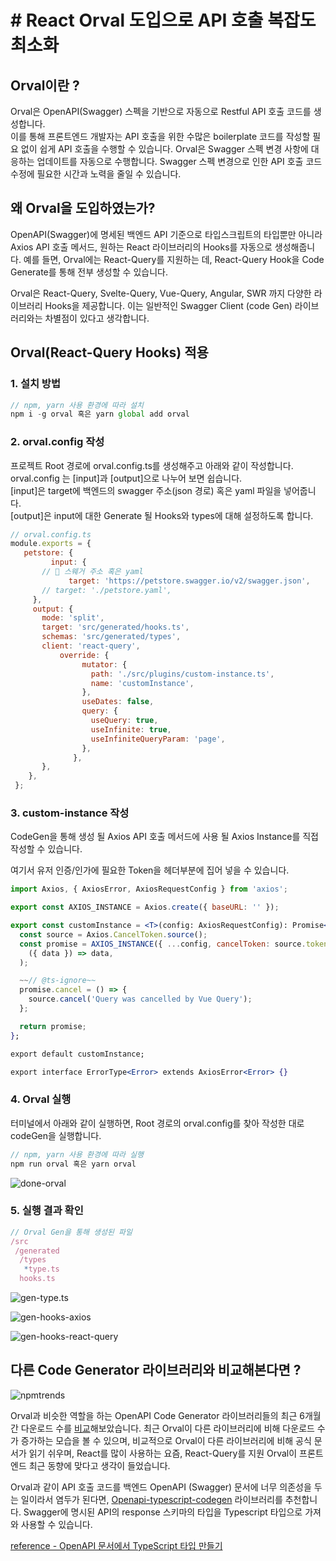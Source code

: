 
# # React Orval 도입으로 API 호출 복잡도 최소화

## Orval이란 ?

Orval은 OpenAPI(Swagger) 스펙을 기반으로 자동으로 Restful API 호출 코드를 생성합니다.   
이를 통해 프론트엔드 개발자는 API 호출을 위한 수많은 boilerplate 코드를 작성할 필요 없이 쉽게 API 호출을 수행할 수 있습니다. Orval은 Swagger 스펙 변경 사항에 대응하는 업데이트를 자동으로 수행합니다. Swagger 스펙 변경으로 인한 API 호출 코드 수정에 필요한 시간과 노력을 줄일 수 있습니다.

## 왜 Orval을 도입하였는가?

OpenAPI(Swagger)에 명세된 백엔드 API 기준으로 타입스크립트의 타입뿐만 아니라 Axios API 호출 메서드, 원하는 React 라이브러리의 Hooks를 자동으로 생성해줍니다. 예를 들면, Orval에는 React-Query를 지원하는 데, React-Query Hook을 Code Generate를 통해 전부 생성할 수 있습니다.  

Orval은 React-Query, Svelte-Query, Vue-Query, Angular, SWR 까지 다양한 라이브러리 Hooks을 제공합니다. 이는 일반적인 Swagger Client (code Gen) 라이브러리와는 차별점이 있다고 생각합니다.

## Orval(React-Query Hooks) 적용

### 1. 설치 방법

```jsx
// npm, yarn 사용 환경에 따라 설치
npm i -g orval 혹은 yarn global add orval
```

### 2. orval.config 작성

프로젝트 Root 경로에 orval.config.ts를 생성해주고 아래와 같이 작성합니다.  
orval.config 는 [input]과 [output]으로 나누어 보면 쉽습니다.  
[input]은 target에 백엔드의 swagger 주소(json 경로) 혹은 yaml 파일을 넣어줍니다.  
[output]은 input에 대한 Generate 될 Hooks와 types에 대해 설정하도록 합니다.  

```jsx
// orval.config.ts
module.exports = {
   petstore: {
		 input: {
       // 📌 스웨거 주소 혹은 yaml
			 target: 'https://petstore.swagger.io/v2/swagger.json',
       // target: './petstore.yaml', 
     },
     output: {
       mode: 'split',
       target: 'src/generated/hooks.ts',
       schemas: 'src/generated/types',
       client: 'react-query',
		   override: {
		        mutator: {
		          path: './src/plugins/custom-instance.ts',
		          name: 'customInstance',
		        },
		        useDates: false,
		        query: {
		          useQuery: true,
		          useInfinite: true,
		          useInfiniteQueryParam: 'page',
		        },
		      },    
       },
    },
 };
```

### 3. custom-instance 작성

CodeGen을 통해 생성 될 Axios API 호출 메서드에 사용 될 Axios Instance를 직접 작성할 수 있습니다.  

여기서 유저 인증/인가에 필요한 Token을 헤더부분에 집어 넣을 수 있습니다.  

```jsx
import Axios, { AxiosError, AxiosRequestConfig } from 'axios';

export const AXIOS_INSTANCE = Axios.create({ baseURL: '' });

export const customInstance = <T>(config: AxiosRequestConfig): Promise<T> => {
  const source = Axios.CancelToken.source();
  const promise = AXIOS_INSTANCE({ ...config, cancelToken: source.token }).then(
    ({ data }) => data,
  );

  ~~// @ts-ignore~~
  promise.cancel = () => {
    source.cancel('Query was cancelled by Vue Query');
  };

  return promise;
};

export default customInstance;

export interface ErrorType<Error> extends AxiosError<Error> {}
```

### 4. Orval 실행

터미널에서 아래와 같이 실행하면, Root 경로의 orval.config를 찾아 작성한 대로 codeGen을 실행합니다.  

```jsx
// npm, yarn 사용 환경에 따라 실행
npm run orval 혹은 yarn orval
```

![done-orval](./orval1.png)

### 5. 실행 결과 확인

```jsx
// Orval Gen을 통해 생성된 파일 
/src
 /generated
  /types
   *type.ts
  hooks.ts 
```

![gen-type.ts](./orval2.png)

![gen-hooks-axios](./orval3.png)

![gen-hooks-react-query](./orval4.png)

## 다른 Code Generator 라이브러리와 비교해본다면 ?

![npmtrends](./orval5.png)

Orval과 비슷한 역할을 하는 OpenAPI Code Generator 라이브러리들의 최근 6개월 간 다운로드 수를 [비교](https://npmtrends.com/autorest-vs-orval-vs-restful-react)해보았습니다. 최근 Orval이 다른 라이브러리에 비해 다운로드 수가 증가하는 모습을 볼 수 있으며, 비교적으로 Orval이 다른 라이브러리에 비해 공식 문서가 읽기 쉬우며, React를 많이 사용하는 요즘, React-Query를 지원 Orval이 프론트엔드 최근 동향에 맞다고 생각이 들었습니다.

Orval과 같이 API 호출 코드를 백엔드 OpenAPI (Swagger) 문서에 너무 의존성을 두는 일이라서 염두가 된다면,  [Openapi-typescript-codegen](https://www.npmjs.com/package/openapi-typescript-codegen) 라이브러리를 추천합니다. Swagger에 명시된 API의 response 스키마의 타입을 Typescript 타입으로 가져와 사용할 수 있습니다.  

[reference - OpenAPI 문서에서 TypeScript 타입 만들기](https://medium.com/humanscape-tech/openapi-%EB%AC%B8%EC%84%9C%EC%97%90%EC%84%9C-typescript-%ED%83%80%EC%9E%85-%EB%A7%8C%EB%93%A4%EA%B8%B0-76084d10934e)
